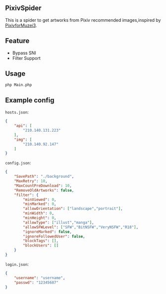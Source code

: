 ## PixivSpider
This is a spider to get artworks from Pixiv recommended images,inspired by [PixivforMuzei3](https://github.com/yellowbluesky/PixivforMuzei3).

## Feature
* Bypass SNI
* Filter Support

## Usage
`php Main.php` 

## Example config
`hosts.json`:
```json
{
    "api": [
        "210.140.131.223"
    ],
    "img": [
        "210.140.92.147"
    ]
}
```
`config.json`:
```json
{
    "SavePath": "./background",
    "MaxRetry": 10,
    "MaxCountPreDownload": 10,
    "RemoveOldArtworks": false,
    "filter": {
        "minViewed": 0,
        "minMarked": 0,
        "allowOrientation": ["landscape","portrait"],
        "minWidth": 0,
        "minHeight": 0,
        "allowType": ["illust","manga"],
        "allowSFWLevel": ["SFW","BitNSFW","VeryNSFW","R18"],
        "ignoreMarked": false,
        "ignoreFollowedUser": false,
        "blockTags": [],
        "blockUsers": []
    }
}
```
`login.json`:
```json
{
    "username": "username",
    "passwd": "12345687"
}
```
